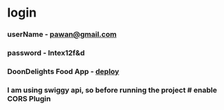 # login 
### userName - pawan@gmail.com
### password - Intex12f&d
### DoonDelights Food App - [deploy](https://doondelights.web.app/)
### I am using swiggy api, so before running the project # enable CORS Plugin  

